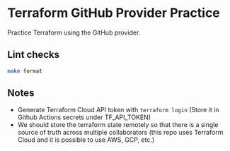 # Terraform GitHub Provider Practice

Practice Terraform using the GitHub provider.

## Lint checks

```bash
make format
```

## Notes

- Generate Terraform Cloud API token with `terraform login` (Store it in Github Actions secrets under TF_API_TOKEN)
- We should store the terraform state remotely so that there is a single source of truth across multiple collaborators (this repo uses Terraform Cloud and it is possible to use AWS, GCP, etc.)
